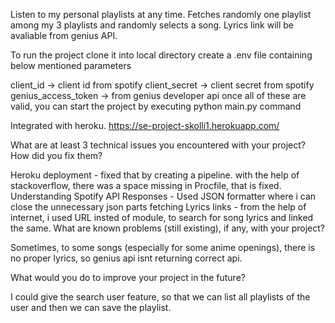 Listen to my personal playlists at any time. Fetches randomly one playlist among my 3 playlists and randomly selects a song. Lyrics link will be avaliable from genius API.

To run the project clone it into local directory create a .env file containing below mentioned parameters

client_id -> client id from spotify
client_secret -> client secret from spotify
genius_access_token -> from genius developer api
once all of these are valid, you can start the project by executing python main.py command

Integrated with heroku. https://se-project-skolli1.herokuapp.com/

What are at least 3 technical issues you encountered with your project? How did you fix them?

Heroku deployment - fixed that by creating a pipeline. with the help of stackoverflow, there was a space missing in Procfile, that is fixed.
Understanding Spotify API Responses - Used JSON formatter where i can close the unnecessary json parts
fetching Lyrics links - from the help of internet, i used URL insted of module, to search for song lyrics and linked the same.
What are known problems (still existing), if any, with your project?

Sometimes, to some songs (especially for some anime openings), there is no proper lyrics, so genius api isnt returning correct api.

What would you do to improve your project in the future?

I could give the search user feature, so that we can list all playlists of the user and then we can save the playlist.